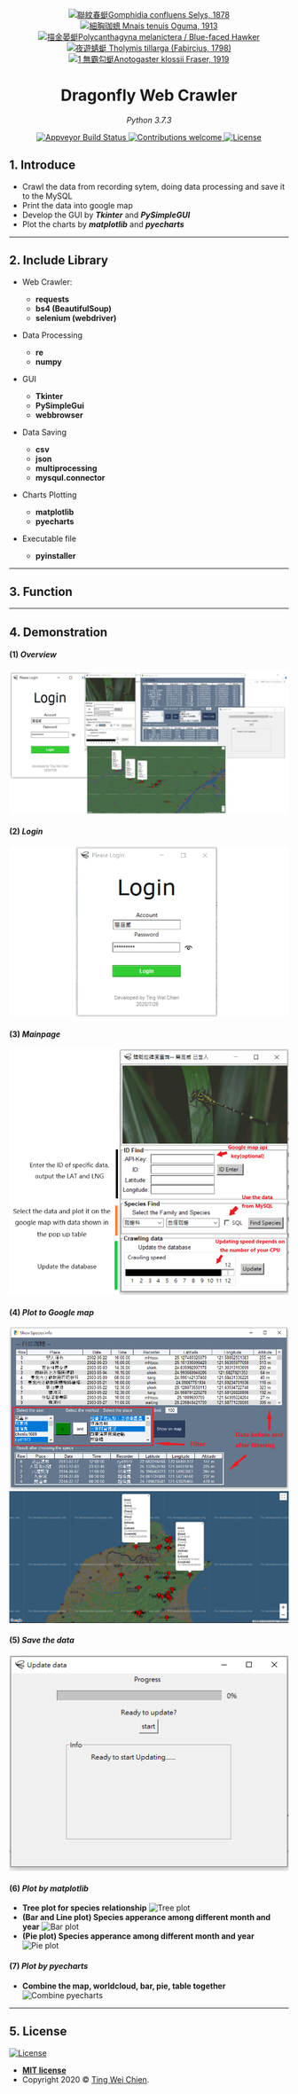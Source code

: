 
<p align="center">
  <a data-flickr-embed="true" href="https://www.flickr.com/photos/129776788@N07/28181453671/" title="聯紋春蜓Gomphidia confluens Selys, 1878"><img src="https://live.staticflickr.com/8674/28181453671_2e53687ae3_m.jpg" width="240" height="160" alt="聯紋春蜓Gomphidia confluens Selys, 1878"></a>
  <a data-flickr-embed="true" href="https://www.flickr.com/photos/129776788@N07/35048782976/" title="細胸珈蟌 Mnais tenuis Oguma, 1913"><img src="https://live.staticflickr.com/4195/35048782976_2b2158c72e_m.jpg" width="240" height="160" alt="細胸珈蟌 Mnais tenuis Oguma, 1913"></a>
  <a data-flickr-embed="true" href="https://www.flickr.com/photos/129776788@N07/19957114339/" title="描金晏蜓Polycanthagyna melanictera  /    Blue-faced Hawker"><img src="https://live.staticflickr.com/3743/19957114339_c0afcd6379_m.jpg" width="240" height="160" alt="描金晏蜓Polycanthagyna melanictera  /    Blue-faced Hawker"></a>
  <a data-flickr-embed="true" href="https://www.flickr.com/photos/129776788@N07/28792877864/in/album-72157668821797981/" title="夜遊蜻蜓 Tholymis tillarga (Fabircius, 1798)"><img src="https://live.staticflickr.com/8190/28792877864_f17df5b10d_m.jpg" width="240" height="160" alt="夜遊蜻蜓 Tholymis tillarga (Fabircius, 1798)"></a>
  <a data-flickr-embed="true" href="https://www.flickr.com/photos/129776788@N07/35953780864/in/album-72157666635304714/" title="1 無霸勾蜓Anotogaster klossii Fraser, 1919"><img src="https://live.staticflickr.com/4391/35953780864_7a971429f3_m.jpg" width="240" height="160" alt="1 無霸勾蜓Anotogaster klossii Fraser, 1919"></a>
</p>

</p>
<h1 align="center">Dragonfly Web Crawler</h1>
<p align="center">
    <em>Python 3.7.3</em>
</p>

<p align="center">
    <a href="https://ci.appveyor.com/project/tingweichien/dragonfly-web-crawler">
        <img src="https://ci.appveyor.com/api/projects/status/81cbsfjpfryv1cl8/branch/master?svg=true" alt="Appveyor Build Status">
    </a>
     <a href="https://github.com/pyecharts/pyecharts/pulls">
        <img src="https://img.shields.io/badge/contributions-welcome-brightgreen.svg?style=flat" alt="Contributions welcome">
    </a>
    <a href="https://opensource.org/licenses/MIT">
        <img src="https://img.shields.io/badge/License-MIT-brightgreen.svg" alt="License">
    </a>
</p>

## 1. Introduce

- Crawl the data from recording sytem, doing data processing and save it to the MySQL
- Print the data into google map
- Develop the GUI by ***Tkinter*** and ***PySimpleGUI***
- Plot the charts by ***matplotlib*** and ***pyecharts***

---

## 2. Include Library

- Web Crawler:
  - **requests**
  - **bs4 (BeautifulSoup)**
  - **selenium (webdriver)**

- Data Processing
  - **re**
  - **numpy**

- GUI
  - **Tkinter**
  - **PySimpleGui**
  - **webbrowser**

- Data Saving
  - **csv**
  - **json**
  - **multiprocessing**
  - **mysqul.connector**

- Charts Plotting
  - **matplotlib**
  - **pyecharts**

- Executable file
  - **pyinstaller**

---

## 3. Function

---

## 4. Demonstration

#### (1) ***Overview***

![overview](./image/program_result_picture/overview.png)

#### (2) ***Login***

![LoginPage](./image/program_result_picture/Login.PNG)

#### (3) ***Mainpage***

![Mainpage](./image/program_result_picture/mainpage.png)

#### (4) ***Plot to Google map***

![Table](./image/program_result_picture/Tablepng.png)
![GoogleMapPlot](./image/program_result_picture/googlemap.png)

#### (5) ***Save the data***

![Updating](./image/program_result_picture/Updatingpng.png)

#### (6) ***Plot by matplotlib***

- **Tree plot for species relationship**
    ![Tree plot](https://imgur.com/GIxAQAo.gif)
- **(Bar and Line plot) Species apperance among different month and year**
    ![Bar plot](https://imgur.com/6SgLY5v.png)
- **(Pie plot) Species apperance among different month and year**
    ![Pie plot](https://imgur.com/rD3qrCO.png)

#### (7) ***Plot by pyecharts***

- **Combine the map, worldcloud, bar, pie, table together**
   ![Combine pyecharts](https://imgur.com/6U8SRmN.gif)

---

## 5. License

[![License](http://img.shields.io/:license-mit-blue.svg?style=flat-square)](http://badges.mit-license.org)

- **[MIT license](http://opensource.org/licenses/mit-license.php)**
- Copyright 2020 © <a href="https://github.com/tingweichien" target="_blank">Ting Wei Chien</a>.
